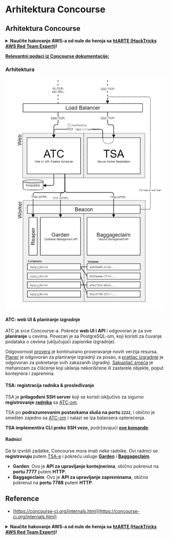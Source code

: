 # Arhitektura Concourse

## Arhitektura Concourse

<details>

<summary><strong>Naučite hakovanje AWS-a od nule do heroja sa</strong> <a href="https://training.hacktricks.xyz/courses/arte"><strong>htARTE (HackTricks AWS Red Team Expert)</strong></a><strong>!</strong></summary>

Drugi načini podrške HackTricks-u:

* Ako želite da vidite **vašu kompaniju reklamiranu na HackTricks-u** ili da **preuzmete HackTricks u PDF formatu** proverite [**PLANOVE ZA PRIJAVU**](https://github.com/sponsors/carlospolop)!
* Nabavite [**zvanični PEASS & HackTricks swag**](https://peass.creator-spring.com)
* Otkrijte [**Porodicu PEASS**](https://opensea.io/collection/the-peass-family), našu kolekciju ekskluzivnih [**NFT-ova**](https://opensea.io/collection/the-peass-family)
* **Pridružite se** 💬 [**Discord grupi**](https://discord.gg/hRep4RUj7f) ili [**telegram grupi**](https://t.me/peass) ili nas **pratite** na **Twitter-u** 🐦 [**@hacktricks\_live**](https://twitter.com/hacktricks\_live)**.**
* **Podelite svoje hakovanje trikove slanjem PR-ova na** [**HackTricks**](https://github.com/carlospolop/hacktricks) i [**HackTricks Cloud**](https://github.com/carlospolop/hacktricks-cloud) github repozitorijume.

</details>

[**Relevantni podaci iz Concourse dokumentacije:**](https://concourse-ci.org/internals.html)

### Arhitektura

![](<../../.gitbook/assets/image (187).png>)

#### ATC: web UI & planiranje izgradnje

ATC je srce Concourse-a. Pokreće **web UI i API** i odgovoran je za sve **planiranje** u cevima. Povezan je sa PostgreSQL-om, koji koristi za čuvanje podataka o cevima (uključujući zapisnike izgradnje).

Odgovornost [provera](https://concourse-ci.org/checker.html) je kontinuirano proveravanje novih verzija resursa. [Planer](https://concourse-ci.org/scheduler.html) je odgovoran za planiranje izgradnji za posao, a [pratilac izgradnje](https://concourse-ci.org/build-tracker.html) je odgovoran za pokretanje svih zakazanih izgradnji. [Sakupljač smeća](https://concourse-ci.org/garbage-collector.html) je mehanizam za čišćenje koji uklanja nekorišćene ili zastarele objekte, poput kontejnera i zapremina.

#### TSA: registracija radnika & prosleđivanje

TSA je **prilagođeni SSH server** koji se koristi isključivo za sigurno **registrovanje** [**radnika**](https://concourse-ci.org/internals.html#architecture-worker) sa [ATC-om](https://concourse-ci.org/internals.html#component-atc).

TSA po **podrazumevanim postavkama sluša na portu `2222`**, i obično je smešten zajedno sa [ATC-om](https://concourse-ci.org/internals.html#component-atc) i nalazi se iza balansera opterećenja.

**TSA implementira CLI preko SSH veze,** podržavajući [**ove komande**](https://concourse-ci.org/internals.html#component-tsa).

#### Radnici

Da bi izvršili zadatke, Concourse mora imati neke radnike. Ovi radnici se **registrovuju** putem [TSA-e](https://concourse-ci.org/internals.html#component-tsa) i pokreću usluge [**Garden**](https://github.com/cloudfoundry-incubator/garden) i [**Baggageclaim**](https://github.com/concourse/baggageclaim).

* **Garden**: Ovo je **API za upravljanje kontejnerima**, obično pokrenut na **portu 7777** putem **HTTP**.
* **Baggageclaim**: Ovo je **API za upravljanje zapreminama**, obično pokrenut na **portu 7788** putem **HTTP**.

## Reference

* [https://concourse-ci.org/internals.html](https://concourse-ci.org/internals.html)

<details>

<summary><strong>Naučite hakovanje AWS-a od nule do heroja sa</strong> <a href="https://training.hacktricks.xyz/courses/arte"><strong>htARTE (HackTricks AWS Red Team Expert)</strong></a><strong>!</strong></summary>

Drugi načini podrške HackTricks-u:

* Ako želite da vidite **vašu kompaniju reklamiranu na HackTricks-u** ili da **preuzmete HackTricks u PDF formatu** proverite [**PLANOVE ZA PRIJAVU**](https://github.com/sponsors/carlospolop)!
* Nabavite [**zvanični PEASS & HackTricks swag**](https://peass.creator-spring.com)
* Otkrijte [**Porodicu PEASS**](https://opensea.io/collection/the-peass-family), našu kolekciju ekskluzivnih [**NFT-ova**](https://opensea.io/collection/the-peass-family)
* **Pridružite se** 💬 [**Discord grupi**](https://discord.gg/hRep4RUj7f) ili [**telegram grupi**](https://t.me/peass) ili nas **pratite** na **Twitter-u** 🐦 [**@hacktricks\_live**](https://twitter.com/hacktricks\_live)**.**
* **Podelite svoje hakovanje trikove slanjem PR-ova na** [**HackTricks**](https://github.com/carlospolop/hacktricks) i [**HackTricks Cloud**](https://github.com/carlospolop/hacktricks-cloud) github repozitorijume.

</details>
